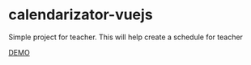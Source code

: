 # calendarizator-vuejs

Simple project for teacher. This will help create a schedule for teacher

[DEMO](https://raymondproduction.github.io/calendarizator-vuejs/)

